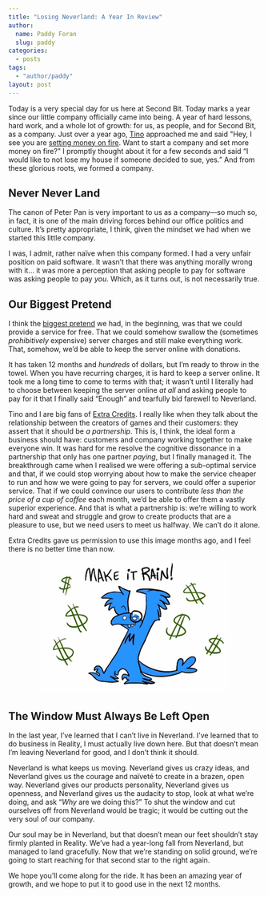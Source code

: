 ```yaml
---
title: "Losing Neverland: A Year In Review"
author:
  name: Paddy Foran
  slug: paddy
categories:
  - posts
tags:
  - "author/paddy"
layout: post
---
```

Today is a very special day for us here at Second Bit. Today marks a year since our little company officially came into being. A year of hard lessons, hard work, and a whole lot of growth: for us, as people, and for Second Bit, as a company. Just over a year ago, [Tino](/team/tino "Tino's profile") approached me and said &quot;Hey, I see you are [setting money on fire](http://www.2cloudproject.com/finances "2cloud Finances"). Want to start a company and set more money on fire?&quot; I promptly thought about it for a few seconds and said “I would like to not lose my house if someone decided to sue, yes.” And from these glorious roots, we formed a company.

<!-- break -->

## Never Never Land

The canon of Peter Pan is very important to us as a company&mdash;so much so, in fact, it is one of the main driving forces behind our office politics and culture. It’s pretty appropriate, I think, given the mindset we had when we started this little company.

I was, I admit, rather na&iuml;ve when this company formed. I had a very unfair position on paid software. It wasn’t that there was anything morally wrong with it... it was more a perception that asking people to pay for software was asking people to pay *you*. Which, as it turns out, is not necessarily true.

## Our Biggest Pretend

I think the [biggest pretend](http://www.imdb.com/title/tt0316396/quotes?qt=qt0389921 "Peter Pan Quotes on IMDB") we had, in the beginning, was that we could provide a service for free. That we could somehow swallow the (sometimes *prohibitively* expensive) server charges and still make everything work. That, somehow, we’d be able to keep the server online with donations.

It has taken 12 months and *hundreds* of dollars, but I’m ready to throw in the towel. When you have recurring charges, it is hard to keep a server online. It took me a long time to come to terms with that; it wasn’t until I literally had to choose between keeping the server online *at all* and asking people to pay for it that I finally said “Enough” and tearfully bid farewell to Neverland.

Tino and I are big fans of [Extra Credits](http://penny-arcade.com/patv/show/extra-credits "Extra Credits"). I really like when they talk about the relationship between the creators of games and their customers: they assert that it should be *a partnership*. This is, I think, the ideal form a business should have: customers and company working together to make everyone win. It was hard for me resolve the cognitive dissonance in a partnership that only has one partner *paying*, but I finally managed it. The breakthrough came when I realised we were offering a sub-optimal service and that, if we could stop worrying about how to make the service cheaper to run and how we were going to pay for servers, we could offer a superior service. That if we could convince our users to contribute *less than the price of a cup of coffee* each month, we’d be able to offer them a vastly superior experience. And that is what a partnership is: we’re willing to work hard and sweat and struggle and grow to create products that are a pleasure to use, but we need users to meet us halfway. We can’t do it alone.

Extra Credits gave us permission to use this image months ago, and I feel there is no better time than now.

<p style="text-align: center;"><img src="/images/posts/make-it-rain.png" alt="Make it rain!" /></p>

## The Window Must Always Be Left Open

In the last year, I’ve learned that I can’t live in Neverland. I’ve learned that to do business in Reality, I must actually live down here. But that doesn’t mean I’m leaving Neverland for good, and I don’t think it should.

Neverland is what keeps us moving. Neverland gives us crazy ideas, and Neverland gives us the courage and na&iuml;vet&eacute; to create in a brazen, open way. Neverland gives our products personality, Neverland gives us openness, and Neverland gives us the audacity to stop, look at what we’re doing, and ask “*Why* are we doing this?” To shut the window and cut ourselves off from Neverland would be tragic; it would be cutting out the very soul of our company.

Our soul may be in Neverland, but that doesn’t mean our feet shouldn’t stay firmly planted in Reality. We’ve had a year-long fall from Neverland, but managed to land gracefully. Now that we’re standing on solid ground, we’re going to start reaching for that second star to the right again.

We hope you’ll come along for the ride. It has been an amazing year of growth, and we hope to put it to good use in the next 12 months.

